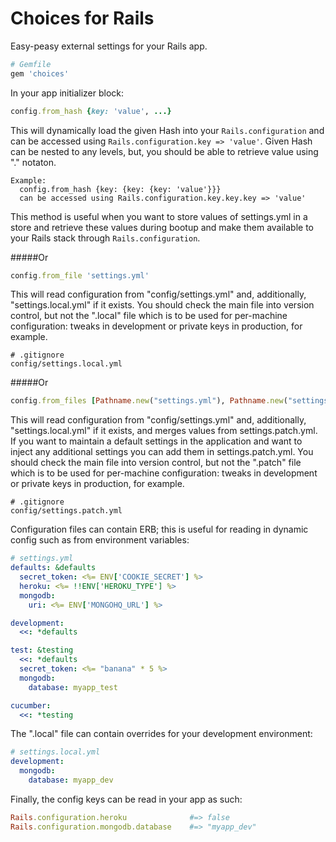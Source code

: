 Choices for Rails
=================

Easy-peasy external settings for your Rails app.

~~~ rb
# Gemfile
gem 'choices'
~~~

In your app initializer block:

~~~rb
config.from_hash {key: 'value', ...}

~~~

This will dynamically load the given Hash into your `Rails.configuration` and can be accessed using `Rails.configuration.key => 'value'`. Given Hash can be nested to any levels, but, you should be able to retrieve value using "." notaton.

~~~
Example:
  config.from_hash {key: {key: {key: 'value'}}}
  can be accessed using Rails.configuration.key.key.key => 'value'
~~~

This method is useful when you want to store values of settings.yml in a store and retrieve these values during bootup and make them available to your Rails stack through `Rails.configuration`.


#####Or


~~~ rb
config.from_file 'settings.yml'

~~~

This will read configuration from "config/settings.yml" and, additionally,
"settings.local.yml" if it exists. You should check the main file into version
control, but not the ".local" file which is to be used for per-machine
configuration: tweaks in development or private keys in production, for example.

~~~
# .gitignore
config/settings.local.yml
~~~

#####Or


~~~ rb
config.from_files [Pathname.new("settings.yml"), Pathname.new("settings.patch.yml")]

~~~

This will read configuration from "config/settings.yml" and, additionally,
"settings.local.yml" if it exists, and merges values from settings.patch.yml. If you want to maintain a default settings in the application and want to inject any additional settings you can add them in settings.patch.yml. You should check the main file into version
control, but not the ".patch" file which is to be used for per-machine
configuration: tweaks in development or private keys in production, for example.

~~~
# .gitignore
config/settings.patch.yml
~~~

Configuration files can contain ERB; this is useful for reading in dynamic
config such as from environment variables:

~~~ yaml
# settings.yml
defaults: &defaults
  secret_token: <%= ENV['COOKIE_SECRET'] %>
  heroku: <%= !!ENV['HEROKU_TYPE'] %>
  mongodb:
    uri: <%= ENV['MONGOHQ_URL'] %>

development:
  <<: *defaults

test: &testing
  <<: *defaults
  secret_token: <%= "banana" * 5 %>
  mongodb:
    database: myapp_test

cucumber:
  <<: *testing
~~~

The ".local" file can contain overrides for your development environment:

~~~ yaml
# settings.local.yml
development:
  mongodb:
    database: myapp_dev
~~~

Finally, the config keys can be read in your app as such:

~~~ rb
Rails.configuration.heroku              #=> false
Rails.configuration.mongodb.database    #=> "myapp_dev"
~~~
